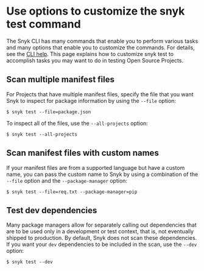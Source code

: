 # Use options to customize the snyk test command

The Snyk CLI has many commands that enable you to perform various tasks and many options that enable you to customize the commands. For details, see the [CLI help](../../../snyk-cli/commands/). This page explains how to customize snyk test to accomplish tasks you may want to do in testing Open Source Projects.

## Scan multiple manifest files

For Projects that have multiple manifest files, specify the file that you want Snyk to inspect for package information by using the `--file` option:

`$ snyk test --file=package.json`

To inspect all of the files, use the `--all-projects` option:

`$ snyk test --all-projects`

## Scan manifest files with custom names

If your manifest files are from a supported language but have a custom name, you can pass the custom name to Snyk by using a combination of the `--file` option and the `--package-manager` option:

`$ snyk test --file=req.txt --package-manager=pip`

## **Test dev dependencies**

Many package managers allow for separately calling out dependencies that are to be used only in a development or test context, that is, not eventually shipped to production. By default, Snyk does not scan these dependencies. If you want your `dev` dependencies to be included in the scan, use the `--dev` option:

`$ snyk test --dev`

